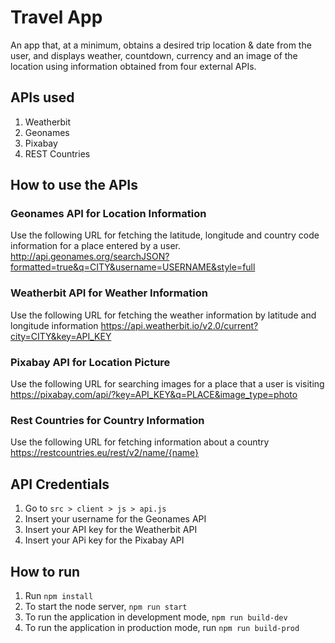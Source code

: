 # Travel App

An app that, at a minimum, obtains a desired trip location & date from the user, and displays weather, countdown, currency and an image of the location using information obtained from four external APIs.

## APIs used
1. Weatherbit
2. Geonames
3. Pixabay
4. REST Countries

## How to use the APIs
### Geonames API for Location Information
Use the following URL for fetching the latitude, longitude and country code information for a place entered by a user.
http://api.geonames.org/searchJSON?formatted=true&q=CITY&username=USERNAME&style=full

### Weatherbit API for Weather Information
Use the following URL for fetching the weather information by latitude and longitude information
https://api.weatherbit.io/v2.0/current?city=CITY&key=API_KEY

### Pixabay API for Location Picture
Use the following URL for searching images for a place that a user is visiting
https://pixabay.com/api/?key=API_KEY&q=PLACE&image_type=photo

### Rest Countries for Country Information
Use the following URL for fetching information about a country
https://restcountries.eu/rest/v2/name/{name}

## API Credentials
1. Go to ```src > client > js > api.js```
2. Insert your username for the Geonames API
3. Insert your API key for the Weatherbit API
4. Insert your APi key for the Pixabay API

## How to run
1. Run ```npm install```
2. To start the node server, ```npm run start```
3. To run the application in development mode, ```npm run build-dev```
4. To run the application in production mode, run ```npm run build-prod```
